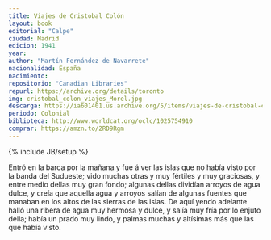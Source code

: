 ```yaml
---
title: Viajes de Cristobal Colón
layout: book
editorial: "Calpe"
ciudad: Madrid
edicion: 1941
year:
author: "Martín Fernández de Navarrete"
nacionalidad: España
nacimiento: 
repositorio: "Canadian Libraries"
repurl: https://archive.org/details/toronto
img: cristobal_colon_viajes_Morel.jpg
descarga: https://ia601401.us.archive.org/5/items/viajes-de-cristobal-colon-m.-fernandez-de-navarrete/Viajes%20de%20Crist%C3%B3bal%20Col%C3%B3n%20-%20M.%20Fern%C3%A1ndez%20De%20Navarrete.pdf
periodo: Colonial
biblioteca: http://www.worldcat.org/oclc/1025754910
comprar: https://amzn.to/2RD9Rgm
---
```

{% include JB/setup %}

Entró en la barca por la mañana y fue á ver las islas que no había visto por la banda del Sudueste; vido muchas otras y muy fértiles y muy graciosas, y entre medio dellas muy gran fondo; algunas dellas dividían arroyos de agua dulce, y creía que aquella agua y arroyos salían de algunas fuentes que manaban en los altos de las sierras de las islas. De aquí yendo adelante halló una ribera de agua muy hermosa y dulce, y salía muy fría por lo enjuto della; había un prado muy lindo, y palmas muchas y altísimas más que las que había visto.

